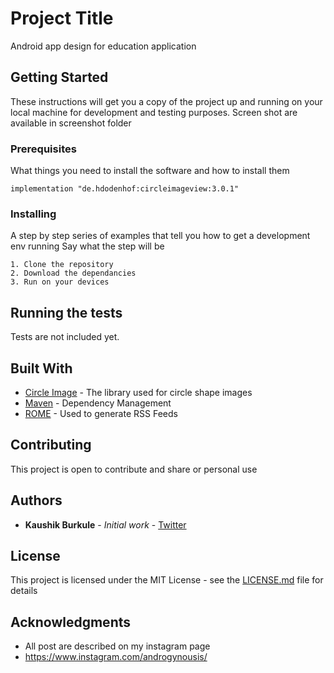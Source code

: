 # Project Title

Android app design for education application

## Getting Started

These instructions will get you a copy of the project up and running on your local machine for development and testing purposes.
Screen shot are available in screenshot folder

### Prerequisites

What things you need to install the software and how to install them

```
implementation "de.hdodenhof:circleimageview:3.0.1"
```

### Installing

A step by step series of examples that tell you how to get a development env running
Say what the step will be

```
1. Clone the repository
2. Download the dependancies
3. Run on your devices
```

## Running the tests

Tests are not included yet.

## Built With

* [Circle Image](https://github.com/hdodenhof/CircleImageView) - The library used for circle shape images
* [Maven](https://maven.apache.org/) - Dependency Management
* [ROME](https://rometools.github.io/rome/) - Used to generate RSS Feeds

## Contributing

This project is open to contribute and share or personal use 

## Authors

* **Kaushik Burkule** - *Initial work* - [Twitter](https://twitter.com/KaushikBurkule)

## License

This project is licensed under the MIT License - see the [LICENSE.md](LICENSE.md) file for details

## Acknowledgments

* All post are described on my instagram page
* https://www.instagram.com/androgynousis/
